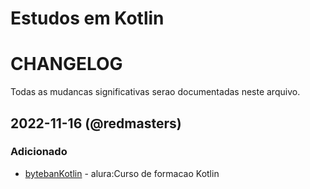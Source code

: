 # Estudos em Kotlin

# CHANGELOG
Todas as mudancas significativas serao documentadas neste arquivo.

## 2022-11-16 (@redmasters)
### Adicionado 
* [bytebanKotlin](https://github.com/redmasters/kotlin/tree/main/bytebanKotlin) - alura:Curso de formacao Kotlin
